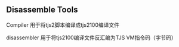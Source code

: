 ## Disassemble Tools

Compiler 用于将tjs2脚本编译成tjs2100编译文件

disassembler 用于将tjs2100编译文件反汇编为TJS VM指令码（字节码）